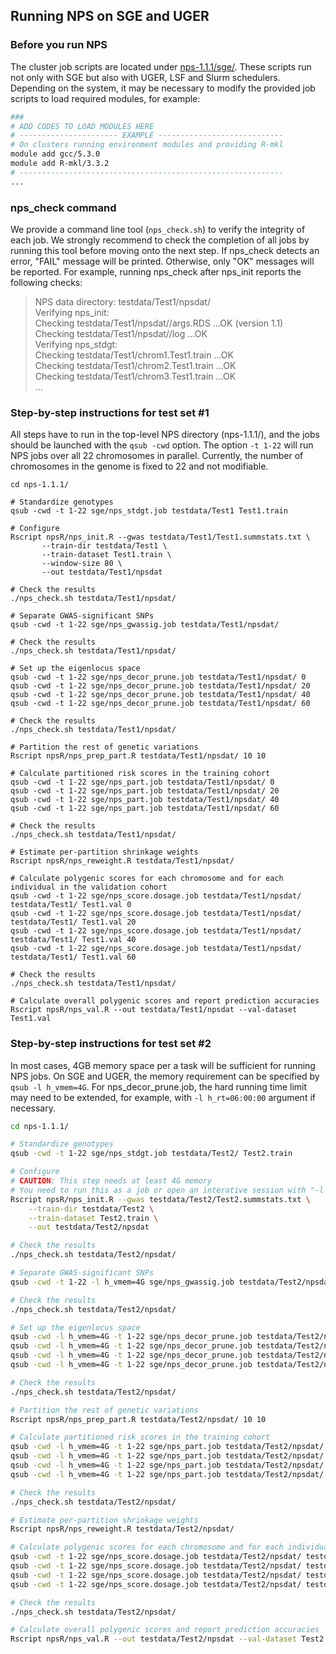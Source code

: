 ## Running NPS on SGE and UGER 

### Before you run NPS
The cluster job scripts are located under [nps-1.1.1/sge/](https://github.com/sgchun/nps/tree/master/sge). These scripts run not only with SGE but also with UGER, LSF and Slurm schedulers. Depending on the system, it may be necessary to modify the provided job scripts to load required modules, for example:
```bash
###
# ADD CODES TO LOAD MODULES HERE
# ---------------------- EXAMPLE ----------------------------
# On clusters running environment modules and providing R-mkl
module add gcc/5.3.0 
module add R-mkl/3.3.2
# -----------------------------------------------------------
...
```

### nps_check command
We provide a command line tool (`nps_check.sh`) to verify the integrity of each job. We strongly recommend to check the completion of all jobs by running this tool before moving onto the next step. If nps_check detects an error, "FAIL" message will be printed. Otherwise, only "OK" messages will be reported. For example, running nps_check after nps_init reports the following checks:  
> NPS data directory: testdata/Test1/npsdat/  
> Verifying nps_init:  
> Checking testdata/Test1/npsdat//args.RDS ...OK (version 1.1)  
> Checking testdata/Test1/npsdat//log ...OK  
> Verifying nps_stdgt:  
> Checking testdata/Test1/chrom1.Test1.train ...OK  
> Checking testdata/Test1/chrom2.Test1.train ...OK  
> Checking testdata/Test1/chrom3.Test1.train ...OK  
> ...  

### Step-by-step instructions for test set #1
All steps have to run in the top-level NPS directory (nps-1.1.1/), and the jobs should be launched with the `qsub -cwd` option. The option `-t 1-22` will run NPS jobs over all 22 chromosomes in parallel. Currently, the number of chromosomes in the genome is fixed to 22 and not modifiable.

```
cd nps-1.1.1/

# Standardize genotypes
qsub -cwd -t 1-22 sge/nps_stdgt.job testdata/Test1 Test1.train

# Configure
Rscript npsR/nps_init.R --gwas testdata/Test1/Test1.summstats.txt \
       --train-dir testdata/Test1 \
       --train-dataset Test1.train \
       --window-size 80 \
       --out testdata/Test1/npsdat

# Check the results
./nps_check.sh testdata/Test1/npsdat/

# Separate GWAS-significant SNPs
qsub -cwd -t 1-22 sge/nps_gwassig.job testdata/Test1/npsdat/

# Check the results
./nps_check.sh testdata/Test1/npsdat/

# Set up the eigenlocus space 
qsub -cwd -t 1-22 sge/nps_decor_prune.job testdata/Test1/npsdat/ 0 
qsub -cwd -t 1-22 sge/nps_decor_prune.job testdata/Test1/npsdat/ 20 
qsub -cwd -t 1-22 sge/nps_decor_prune.job testdata/Test1/npsdat/ 40 
qsub -cwd -t 1-22 sge/nps_decor_prune.job testdata/Test1/npsdat/ 60 

# Check the results
./nps_check.sh testdata/Test1/npsdat/

# Partition the rest of genetic variations
Rscript npsR/nps_prep_part.R testdata/Test1/npsdat/ 10 10

# Calculate partitioned risk scores in the training cohort
qsub -cwd -t 1-22 sge/nps_part.job testdata/Test1/npsdat/ 0
qsub -cwd -t 1-22 sge/nps_part.job testdata/Test1/npsdat/ 20
qsub -cwd -t 1-22 sge/nps_part.job testdata/Test1/npsdat/ 40
qsub -cwd -t 1-22 sge/nps_part.job testdata/Test1/npsdat/ 60

# Check the results
./nps_check.sh testdata/Test1/npsdat/

# Estimate per-partition shrinkage weights
Rscript npsR/nps_reweight.R testdata/Test1/npsdat/

# Calculate polygenic scores for each chromosome and for each individual in the validation cohort
qsub -cwd -t 1-22 sge/nps_score.dosage.job testdata/Test1/npsdat/ testdata/Test1/ Test1.val 0 
qsub -cwd -t 1-22 sge/nps_score.dosage.job testdata/Test1/npsdat/ testdata/Test1/ Test1.val 20 
qsub -cwd -t 1-22 sge/nps_score.dosage.job testdata/Test1/npsdat/ testdata/Test1/ Test1.val 40 
qsub -cwd -t 1-22 sge/nps_score.dosage.job testdata/Test1/npsdat/ testdata/Test1/ Test1.val 60 

# Check the results 
./nps_check.sh testdata/Test1/npsdat/ 

# Calculate overall polygenic scores and report prediction accuracies
Rscript npsR/nps_val.R --out testdata/Test1/npsdat --val-dataset Test1.val 
```

### Step-by-step instructions for test set #2
In most cases, 4GB memory space per a task will be sufficient for running NPS jobs. On SGE and UGER, the memory requirement can be specified by `qsub -l h_vmem=4G`. For nps_decor_prune.job, the hard running time limit may need to be extended, for example, with `-l h_rt=06:00:00` argument if necessary. 

```bash
cd nps-1.1.1/

# Standardize genotypes
qsub -cwd -t 1-22 sge/nps_stdgt.job testdata/Test2/ Test2.train

# Configure
# CAUTION: This step needs at least 4G memory
# You need to run this as a job or open an interative session with "-l h_vmem=4G"
Rscript npsR/nps_init.R --gwas testdata/Test2/Test2.summstats.txt \
    --train-dir testdata/Test2 \
    --train-dataset Test2.train \
    --out testdata/Test2/npsdat

# Check the results
./nps_check.sh testdata/Test2/npsdat/ 

# Separate GWAS-significant SNPs
qsub -cwd -t 1-22 -l h_vmem=4G sge/nps_gwassig.job testdata/Test2/npsdat/

# Check the results
./nps_check.sh testdata/Test2/npsdat/ 

# Set up the eigenlocus space
qsub -cwd -l h_vmem=4G -t 1-22 sge/nps_decor_prune.job testdata/Test2/npsdat/ 0
qsub -cwd -l h_vmem=4G -t 1-22 sge/nps_decor_prune.job testdata/Test2/npsdat/ 1000
qsub -cwd -l h_vmem=4G -t 1-22 sge/nps_decor_prune.job testdata/Test2/npsdat/ 2000
qsub -cwd -l h_vmem=4G -t 1-22 sge/nps_decor_prune.job testdata/Test2/npsdat/ 3000

# Check the results
./nps_check.sh testdata/Test2/npsdat/

# Partition the rest of genetic variations
Rscript npsR/nps_prep_part.R testdata/Test2/npsdat/ 10 10

# Calculate partitioned risk scores in the training cohort
qsub -cwd -l h_vmem=4G -t 1-22 sge/nps_part.job testdata/Test2/npsdat/ 0
qsub -cwd -l h_vmem=4G -t 1-22 sge/nps_part.job testdata/Test2/npsdat/ 1000
qsub -cwd -l h_vmem=4G -t 1-22 sge/nps_part.job testdata/Test2/npsdat/ 2000
qsub -cwd -l h_vmem=4G -t 1-22 sge/nps_part.job testdata/Test2/npsdat/ 3000

# Check the results
./nps_check.sh testdata/Test2/npsdat/

# Estimate per-partition shrinkage weights
Rscript npsR/nps_reweight.R testdata/Test2/npsdat/

# Calculate polygenic scores for each chromosome and for each individual in the validation cohort
qsub -cwd -t 1-22 sge/nps_score.dosage.job testdata/Test2/npsdat/ testdata/Test2/ Test2.val 0 
qsub -cwd -t 1-22 sge/nps_score.dosage.job testdata/Test2/npsdat/ testdata/Test2/ Test2.val 1000   
qsub -cwd -t 1-22 sge/nps_score.dosage.job testdata/Test2/npsdat/ testdata/Test2/ Test2.val 2000   
qsub -cwd -t 1-22 sge/nps_score.dosage.job testdata/Test2/npsdat/ testdata/Test2/ Test2.val 3000   

# Check the results 
./nps_check.sh testdata/Test2/npsdat/ 

# Calculate overall polygenic scores and report prediction accuracies
Rscript npsR/nps_val.R --out testdata/Test2/npsdat --val-dataset Test2.val 
```

